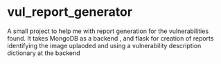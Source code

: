 # vul_report_generator
A small project to help me with report generation for the vulnerabilities found. It takes MongoDB as a backend , and flask for creation of reports identifying the image uplaoded and using a vulnerability description dictionary at the backend
